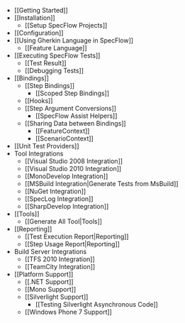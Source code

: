 * [[Getting Started]]
* [[Installation]]
    * [[Setup SpecFlow Projects]]
* [[Configuration]]
* [[Using Gherkin Language in SpecFlow]]
    * [[Feature Language]]
* [[Executing SpecFlow Tests]]
    * [[Test Result]]
    * [[Debugging Tests]]
* [[Bindings]]
    * [[Step Bindings]]
        * [[Scoped Step Bindings]]
    * [[Hooks]]
    * [[Step Argument Conversions]]
        * [[SpecFlow Assist Helpers]]
    * [[Sharing Data between Bindings]]
        * [[FeatureContext]]
        * [[ScenarioContext]]
* [[Unit Test Providers]]
* Tool Integrations
    * [[Visual Studio 2008 Integration]]
    * [[Visual Studio 2010 Integration]]
    * [[MonoDevelop Integration]]
    * [[MSBuild Integration|Generate Tests from MsBuild]]
    * [[NuGet Integration]]
    * [[SpecLog Integration]]
    * [[SharpDevelop Integration]]
* [[Tools]]
    * [[Generate All Tool|Tools]]
* [[Reporting]]
    * [[Test Execution Report|Reporting]]
    * [[Step Usage Report|Reporting]]
* Build Server Integrations
    * [[TFS 2010 Integration]]
    * [[TeamCity Integration]]
* [[Platform Support]]
    * [[.NET Support]]
    * [[Mono Support]]
    * [[Silverlight Support]]
        * [[Testing Silverlight Asynchronous Code]]
    * [[Windows Phone 7 Support]]